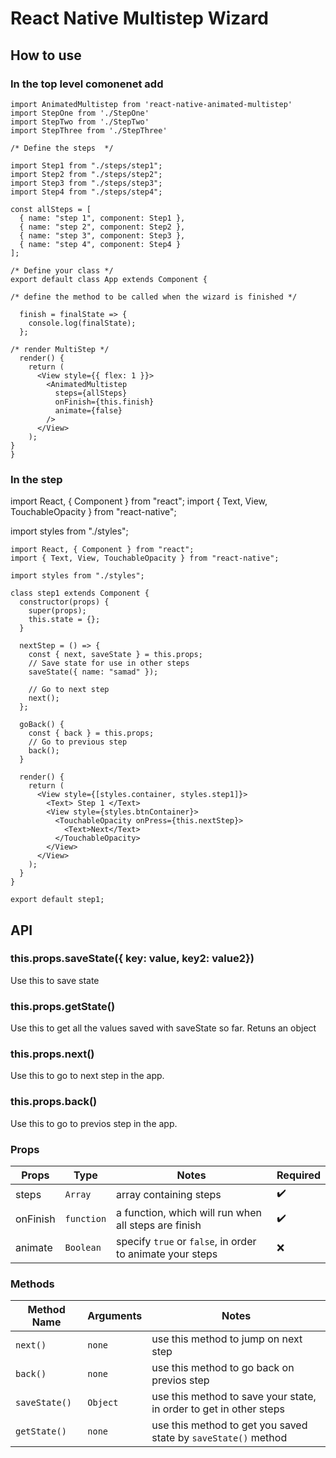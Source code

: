 # React Native Multistep Wizard

## How to use

### In the top level comonenet add

```
import AnimatedMultistep from 'react-native-animated-multistep'
import StepOne from './StepOne'
import StepTwo from './StepTwo'
import StepThree from './StepThree'

/* Define the steps  */

import Step1 from "./steps/step1";
import Step2 from "./steps/step2";
import Step3 from "./steps/step3";
import Step4 from "./steps/step4";

const allSteps = [
  { name: "step 1", component: Step1 },
  { name: "step 2", component: Step2 },
  { name: "step 3", component: Step3 },
  { name: "step 4", component: Step4 }
];

/* Define your class */
export default class App extends Component {

/* define the method to be called when the wizard is finished */

  finish = finalState => {
    console.log(finalState);
  };

/* render MultiStep */
  render() {
    return (
      <View style={{ flex: 1 }}>
        <AnimatedMultistep
          steps={allSteps}
          onFinish={this.finish}
          animate={false}
        />
      </View>
    );
}
}
```

### In the step

import React, { Component } from "react";
import { Text, View, TouchableOpacity } from "react-native";

import styles from "./styles";

```
import React, { Component } from "react";
import { Text, View, TouchableOpacity } from "react-native";

import styles from "./styles";

class step1 extends Component {
  constructor(props) {
    super(props);
    this.state = {};
  }

  nextStep = () => {
    const { next, saveState } = this.props;
    // Save state for use in other steps
    saveState({ name: "samad" });

    // Go to next step
    next();
  };

  goBack() {
    const { back } = this.props;
    // Go to previous step
    back();
  }

  render() {
    return (
      <View style={[styles.container, styles.step1]}>
        <Text> Step 1 </Text>
        <View style={styles.btnContainer}>
          <TouchableOpacity onPress={this.nextStep}>
            <Text>Next</Text>
          </TouchableOpacity>
        </View>
      </View>
    );
  }
}

export default step1;

```

## API

### this.props.saveState({ key: value, key2: value2})

Use this to save state

### this.props.getState()

Use this to get all the values saved with saveState so far. Retuns an object 

### this.props.next()

Use this to go to next step in the app.

### this.props.back()

Use this to go to previos step in the app.


### Props

|         Props           | Type                | Notes | Required |
| ------------------ | ------------------- | --- | ------- |
| steps           | `Array`          | array containing steps | ✔️      |
| onFinish             | `function`            | a function, which will run when all steps are finish  | ✔️       |
| animate         | `Boolean`        | specify `true` or `false`, in order to animate your steps  | ❌       |

### Methods

|         Method Name           | Arguments                | Notes |
| ------------------ | ------------------- | --- |
| `next()`             | `none`             | use this method to jump on next step  |
| `back()`           | `none`          | use this method to go back on previos step   | 
| `saveState()`             | `Object`             | use this method to save your state,  in order to get in other steps  | 
| `getState()`          | `none`         | use this method to get you saved state by `saveState()` method  | 

